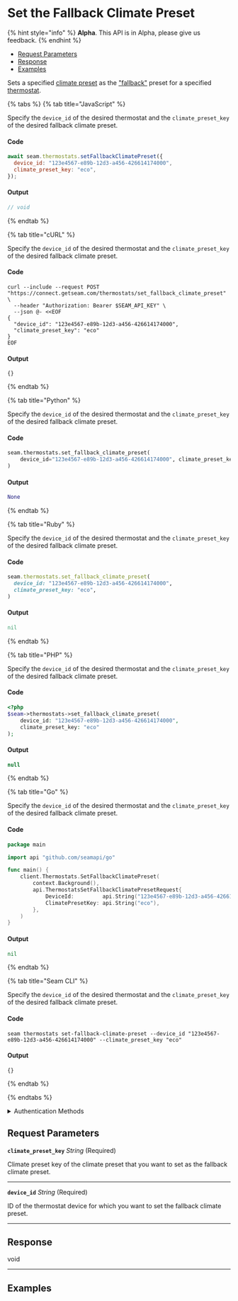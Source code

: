 # Set the Fallback Climate Preset

{% hint style="info" %}
**Alpha**. This API is in Alpha, please give us feedback.
{% endhint %}

- [Request Parameters](./#request-parameters)
- [Response](./#response)
- [Examples](./#examples)

Sets a specified [climate preset](../../capability-guides/thermostats/creating-and-managing-climate-presets/README.md) as the ["fallback"](../../capability-guides/thermostats/creating-and-managing-climate-presets/setting-the-fallback-climate-preset.md) preset for a specified [thermostat](https://docs.seam.co/latest/capability-guides/thermostats).


{% tabs %}
{% tab title="JavaScript" %}

Specify the `device_id` of the desired thermostat and the `climate_preset_key` of the desired fallback climate preset.

#### Code

```javascript
await seam.thermostats.setFallbackClimatePreset({
  device_id: "123e4567-e89b-12d3-a456-426614174000",
  climate_preset_key: "eco",
});
```

#### Output

```javascript
// void
```
{% endtab %}

{% tab title="cURL" %}

Specify the `device_id` of the desired thermostat and the `climate_preset_key` of the desired fallback climate preset.

#### Code

```curl
curl --include --request POST "https://connect.getseam.com/thermostats/set_fallback_climate_preset" \
  --header "Authorization: Bearer $SEAM_API_KEY" \
  --json @- <<EOF
{
  "device_id": "123e4567-e89b-12d3-a456-426614174000",
  "climate_preset_key": "eco"
}
EOF
```

#### Output

```curl
{}
```
{% endtab %}

{% tab title="Python" %}

Specify the `device_id` of the desired thermostat and the `climate_preset_key` of the desired fallback climate preset.

#### Code

```python
seam.thermostats.set_fallback_climate_preset(
    device_id="123e4567-e89b-12d3-a456-426614174000", climate_preset_key="eco"
)
```

#### Output

```python
None
```
{% endtab %}

{% tab title="Ruby" %}

Specify the `device_id` of the desired thermostat and the `climate_preset_key` of the desired fallback climate preset.

#### Code

```ruby
seam.thermostats.set_fallback_climate_preset(
  device_id: "123e4567-e89b-12d3-a456-426614174000",
  climate_preset_key: "eco",
)
```

#### Output

```ruby
nil
```
{% endtab %}

{% tab title="PHP" %}

Specify the `device_id` of the desired thermostat and the `climate_preset_key` of the desired fallback climate preset.

#### Code

```php
<?php
$seam->thermostats->set_fallback_climate_preset(
    device_id: "123e4567-e89b-12d3-a456-426614174000",
    climate_preset_key: "eco"
);
```

#### Output

```php
null
```
{% endtab %}

{% tab title="Go" %}

Specify the `device_id` of the desired thermostat and the `climate_preset_key` of the desired fallback climate preset.

#### Code

```go
package main

import api "github.com/seamapi/go"

func main() {
	client.Thermostats.SetFallbackClimatePreset(
		context.Background(),
		api.ThermostatsSetFallbackClimatePresetRequest{
			DeviceId:         api.String("123e4567-e89b-12d3-a456-426614174000"),
			ClimatePresetKey: api.String("eco"),
		},
	)
}
```

#### Output

```go
nil
```
{% endtab %}

{% tab title="Seam CLI" %}

Specify the `device_id` of the desired thermostat and the `climate_preset_key` of the desired fallback climate preset.

#### Code

```seam_cli
seam thermostats set-fallback-climate-preset --device_id "123e4567-e89b-12d3-a456-426614174000" --climate_preset_key "eco"
```

#### Output

```seam_cli
{}
```
{% endtab %}

{% endtabs %}


<details>

<summary>Authentication Methods</summary>

- API key
- Personal access token
  <br>Must also include the `seam-workspace` header in the request.

To learn more, see [Authentication](https://docs.seam.co/latest/api/authentication).
</details>

## Request Parameters

**`climate_preset_key`** *String* (Required)

Climate preset key of the climate preset that you want to set as the fallback climate preset.

---

**`device_id`** *String* (Required)

ID of the thermostat device for which you want to set the fallback climate preset.

---


## Response

void


---

## Examples

